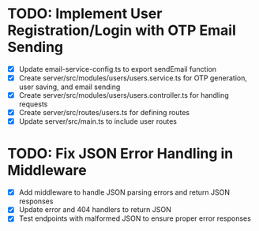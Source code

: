# TODO: Implement User Registration/Login with OTP Email Sending

- [x] Update email-service-config.ts to export sendEmail function
- [x] Create server/src/modules/users/users.service.ts for OTP generation, user saving, and email sending
- [x] Create server/src/modules/users/users.controller.ts for handling requests
- [x] Create server/src/routes/users.ts for defining routes
- [x] Update server/src/main.ts to include user routes

# TODO: Fix JSON Error Handling in Middleware

- [x] Add middleware to handle JSON parsing errors and return JSON responses
- [x] Update error and 404 handlers to return JSON
- [x] Test endpoints with malformed JSON to ensure proper error responses
